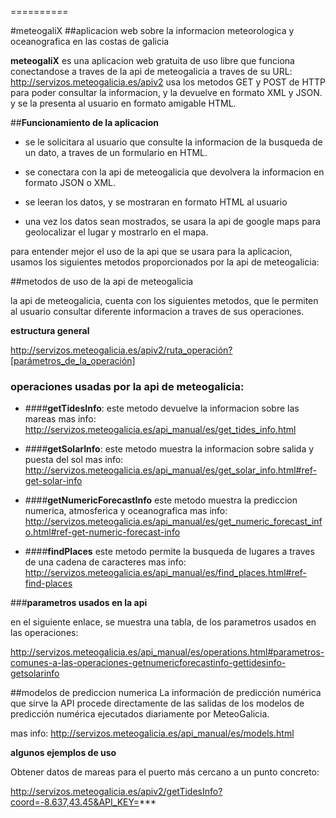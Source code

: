 ==========

#meteogaliX 
##aplicacion web sobre la informacion meteorologica y oceanografica en las costas de galicia

**meteogaliX** es una aplicacion web gratuita de uso libre que funciona conectandose a traves de la api de meteogalicia a traves de su URL: http://servizos.meteogalicia.es/apiv2
usa los metodos GET y POST de HTTP para poder consultar la informacion, y la devuelve en formato XML y JSON.
y se la presenta al usuario en formato amigable HTML.

##**Funcionamiento de la aplicacion**

* se le solicitara al usuario que consulte la informacion de la busqueda de un dato, a traves de un formulario en HTML.

* se conectara con la api de meteogalicia que devolvera la informacion en formato JSON o XML.

* se leeran los datos, y se mostraran en formato HTML al usuario

* una vez los datos sean mostrados, se usara la api de google maps para geolocalizar el lugar y mostrarlo en el mapa.

para entender mejor el uso de la api que se usara para la aplicacion, usamos los siguientes metodos proporcionados por la api de meteogalicia:

##metodos de uso de la api de meteogalicia

la api de meteogalicia, cuenta con los siguientes metodos, que le permiten al usuario consultar diferente informacion a traves de sus operaciones.

**estructura general**

http://servizos.meteogalicia.es/apiv2/ruta_operación?[parámetros_de_la_operación]

### operaciones usadas por la api de meteogalicia:

* ####**getTidesInfo**:
este metodo devuelve la informacion sobre las mareas
mas info: http://servizos.meteogalicia.es/api_manual/es/get_tides_info.html

* ####**getSolarInfo**:
este metodo muestra la informacion sobre salida y puesta del sol
mas info: http://servizos.meteogalicia.es/api_manual/es/get_solar_info.html#ref-get-solar-info

* ####**getNumericForecastInfo**
este metodo muestra la prediccion numerica, atmosferica y oceanografica
mas info: http://servizos.meteogalicia.es/api_manual/es/get_numeric_forecast_info.html#ref-get-numeric-forecast-info

* ####**findPlaces**
este metodo permite la busqueda de lugares a traves de una cadena de caracteres
mas info: http://servizos.meteogalicia.es/api_manual/es/find_places.html#ref-find-places

###**parametros usados en la api**

en el siguiente enlace, se muestra una tabla, de los parametros usados en las operaciones: 

http://servizos.meteogalicia.es/api_manual/es/operations.html#parametros-comunes-a-las-operaciones-getnumericforecastinfo-gettidesinfo-getsolarinfo

##modelos de prediccion numerica
La información de predicción numérica que sirve la API procede directamente de las salidas de los modelos de predicción numérica ejecutados diariamente por MeteoGalicia.

mas info: http://servizos.meteogalicia.es/api_manual/es/models.html


**algunos ejemplos de uso**

Obtener datos de mareas para el puerto más cercano a un punto concreto:

http://servizos.meteogalicia.es/apiv2/getTidesInfo?coord=-8.637,43.45&API_KEY=***

 


























